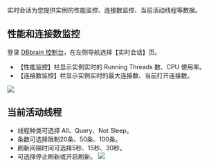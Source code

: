 实时会话为您提供实例的性能监控、连接数监控、当前活动线程等数据。

## 性能和连接数监控
登录 [DBbrain 控制台](https://dbconsole.oa.com/dbbrain/session)，在左侧导航选择【实时会话】页。
- 【性能监控】栏显示实例实时的 Running Threads 数、CPU 使用率。
- 【连接数监控】栏显示实例实时的最大连接数、当前打开连接数。

![](https://main.qcloudimg.com/raw/4284d42a2d0eacd53b9254e1a1e72112.png)

## 当前活动线程
- 线程种类可选择 All、Query、Not Sleep。
- 条数可选择限制20条、50条、100条。
- 刷新间隔时间可选择5秒、15秒、30秒。
- 可选择停止刷新或开启刷新。
![](https://main.qcloudimg.com/raw/59c8747c38079d21c2625ff6b5c3d8d1.png)

